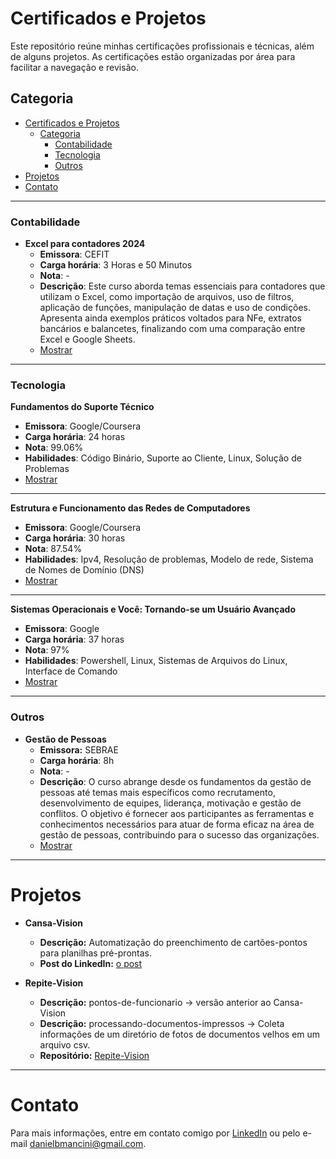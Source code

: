 # Certificados e Projetos

Este repositório reúne minhas certificações profissionais e técnicas, além de alguns projetos. As certificações estão organizadas por área para facilitar a navegação e revisão.  

## Categoria

- [Certificados e Projetos](#certificados-e-projetos)
  - [Categoria](#categoria)
    - [Contabilidade](#contabilidade)
    - [Tecnologia](#tecnologia)
    - [Outros](#outros)
- [Projetos](#projetos)
- [Contato](#contato)

---

### Contabilidade

- **Excel para contadores 2024**
  - **Emissora**: CEFIT
  - **Carga horária**: 3 Horas e 50 Minutos
  - **Nota**: -
  - **Descrição**: Este curso aborda temas essenciais para contadores que utilizam o Excel, como importação de arquivos, uso de filtros, aplicação de funções, manipulação de datas e uso de condições. Apresenta ainda exemplos práticos voltados para NFe, extratos bancários e balancetes, finalizando com uma comparação entre Excel e Google Sheets.
  - [Mostrar](contabilidade/excel%20para%20contadores.pdf)

---

### Tecnologia

 **Fundamentos do Suporte Técnico**

- **Emissora**: Google/Coursera
- **Carga horária**: 24 horas
- **Nota**: 99.06%
- **Habilidades**: Código Binário, Suporte ao Cliente, Linux, Solução de Problemas
- [Mostrar](tecnologia.inf/suporte%20tecnico.pdf)

---
 **Estrutura e Funcionamento das Redes de Computadores**

- **Emissora**: Google/Coursera
- **Carga horária**: 30 horas  
- **Nota**: 87.54%  
- **Habilidades**: Ipv4, Resolução de problemas, Modelo de rede, Sistema de Nomes de Domínio (DNS)  
- [Mostrar](tecnologia.inf/est.%20funcionamento%20comp.pdf)

---
 **Sistemas Operacionais e Você: Tornando-se um Usuário Avançado**

- **Emissora**: Google
- **Carga horária**: 37 horas
- **Nota**: 97%
- **Habilidades**: Powershell, Linux, Sistemas de Arquivos do Linux, Interface de Comando
- [Mostrar](tecnologia.inf/sistemas%20operacionais.pdf)

---

### Outros

- **Gestão de Pessoas**  
  - **Emissora:** SEBRAE
  - **Carga horária**: 8h
  - **Nota**: -
  - **Descrição**: O curso abrange desde os fundamentos da gestão de pessoas até temas mais específicos como recrutamento, desenvolvimento de equipes, liderança, motivação e gestão de conflitos. O objetivo é fornecer aos participantes as ferramentas e conhecimentos necessários para atuar de forma eficaz na área de gestão de pessoas, contribuindo para o sucesso das organizações.
  - [Mostrar](outros/gestão%20de%20pessoas.pdf)

---

# Projetos

- **Cansa-Vision**
  - **Descrição:** Automatização do preenchimento de cartões-pontos para planilhas pré-prontas.
  - **Post do LinkedIn:** [o post](https://www.linkedin.com/posts/daniel-brambila-mancini_automaaexaeto-inteligaeanciaartificial-azurecomputervision-activity-7252196580638789632-OM3O?utm_source=share&utm_medium=member_desktop)
 
- **Repite-Vision**
  - **Descrição:** pontos-de-funcionario -> versão anterior ao Cansa-Vision
  - **Descrição:** processando-documentos-impressos -> Coleta informações de um diretório de fotos de documentos velhos em um arquivo csv.
  - **Repositório:**  [Repite-Vision](https://github.com/danielbmancini/Repite-AzureVision)

---

# Contato

Para mais informações, entre em contato comigo por [LinkedIn](https://www.linkedin.com/in/daniel-brambila-mancini/) ou pelo e-mail [danielbmancini@gmail.com](mailto:danielbmancini@gmail.com).
